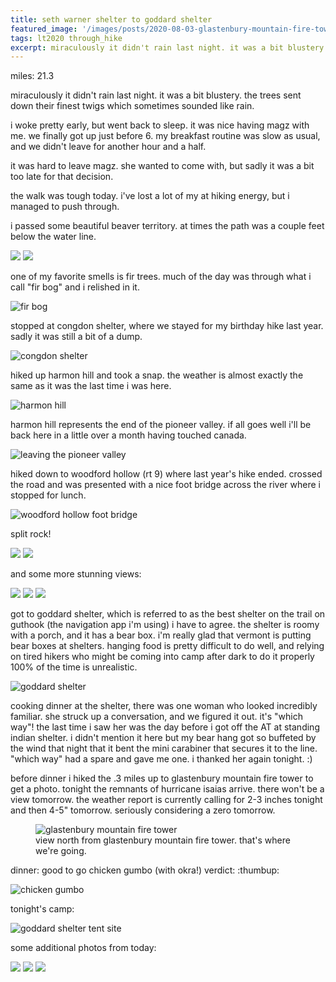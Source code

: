 ```yaml
---
title: seth warner shelter to goddard shelter
featured_image: '/images/posts/2020-08-03-glastenbury-mountain-fire-tower.jpeg'
tags: lt2020 through_hike
excerpt: miraculously it didn't rain last night. it was a bit blustery. the trees sent down their finest twigs which sometimes sounded like rain.
---
```


miles: 21.3

miraculously it didn't rain last night. it was a bit blustery. the trees sent down their finest twigs which sometimes sounded like rain.

i woke pretty early, but went back to sleep. it was nice having magz with me. we finally got up just before 6. my breakfast routine was slow as usual, and we didn't leave for another hour and a half.

it was hard to leave magz. she wanted to come with, but sadly it was a bit too late for that decision.

the walk was tough today. i've lost a lot of my at hiking energy, but i managed to push through.

i passed some beautiful beaver territory. at times the path was a couple feet below the water line.

<div class="gallery" data-columns="2">
	<img src="/images/posts/2020-08-03-beaver-1.jpeg">
	<img src="/images/posts/2020-08-03-beaver-2.jpeg">
</div>

one of my favorite smells is fir trees. much of the day was through what i call "fir bog" and i relished in it.

![fir bog](/images/posts/2020-08-03-fir-bog.jpeg)

stopped at congdon shelter, where we stayed for my birthday hike last year. sadly it was still a bit of a dump.

![congdon shelter](/images/posts/2020-08-03-congdon-shelter.jpeg)

hiked up harmon hill and took a snap. the weather is almost exactly the same as it was the last time i was here.

![harmon hill](/images/posts/2020-08-03-harmon-hill.jpeg)

harmon hill represents the end of the pioneer valley. if all goes well i'll be back here in a little over a month having touched canada.

![leaving the pioneer valley](/images/posts/2020-08-03-leaving-the-pioneer-valley.jpeg)

hiked down to woodford hollow (rt 9) where last year's hike ended. crossed the road and was presented with a nice foot bridge across the river where i stopped for lunch.

![woodford hollow foot bridge](/images/posts/2020-08-03-woodford-hollow-foot-bridge.jpeg)

split rock!

<div class="gallery" data-columns="2">
	<img src="/images/posts/2020-08-03-split-rock-1.jpeg">
	<img src="/images/posts/2020-08-03-split-rock-2.jpeg">
</div>

and some more stunning views:

<div class="gallery" data-columns="2">
	<img src="/images/posts/2020-08-03-power-lines.jpeg">
	<img src="/images/posts/2020-08-03-view-1.jpeg">
       <img src="/images/posts/2020-08-03-view-2.jpeg">
</div>

got to goddard shelter, which is referred to as the best shelter on the trail on guthook (the navigation app i'm using) i have to agree. the shelter is roomy with a porch, and it has a bear box. i'm really glad that vermont is putting bear boxes at shelters. hanging food is pretty difficult to do well, and relying on tired hikers who might be coming into camp after dark to do it properly 100%  of the time is unrealistic.

![goddard shelter](/images/posts/2020-08-03-goddard-shelter.jpeg)

cooking dinner at the shelter, there was one woman who looked incredibly familiar. she struck up a conversation, and we figured it out. it's "which way"! the last time i saw her was the day before i got off the AT at standing indian shelter. i didn't mention it here but my bear hang got so buffeted by the wind that night that it bent the mini carabiner that secures it to the line. "which way" had a spare and gave me one. i thanked her again tonight. :)

before dinner i hiked the .3 miles up to glastenbury mountain fire tower to get a photo. tonight the remnants of hurricane isaias arrive. there won't be a view tomorrow. the weather report is currently calling for 2-3 inches tonight and then 4-5" tomorrow. seriously considering a zero tomorrow.

<figure>
  <img src="/images/posts/2020-08-03-glastenbury-mountain-fire-tower.jpeg" alt="glastenbury mountain fire tower" />
  <figcaption>view north from glastenbury mountain fire tower. that's where we're going.</figcaption>
</figure>

dinner: good to go chicken gumbo (with okra!) verdict: :thumbup:

![chicken gumbo](/images/posts/2020-08-03-chicken-gumbo.jpeg)

tonight's camp:

![goddard shelter tent site](/images/posts/2020-08-03-goddard-tent-site.jpeg)

some additional photos from today:

<div class="gallery" data-columns="2">
	<img src="/images/posts/2020-08-03-pink-flowers.jpeg">
	<img src="/images/posts/2020-08-03-red-mushrooms.jpeg">
       <img src="/images/posts/2020-08-03-orange-mushroom.jpeg>
       <img src="/images/posts/2020-08-03-trail.jpeg>
       <img src="/images/posts/2020-08-03-painted-rock.jpeg>
</div>
